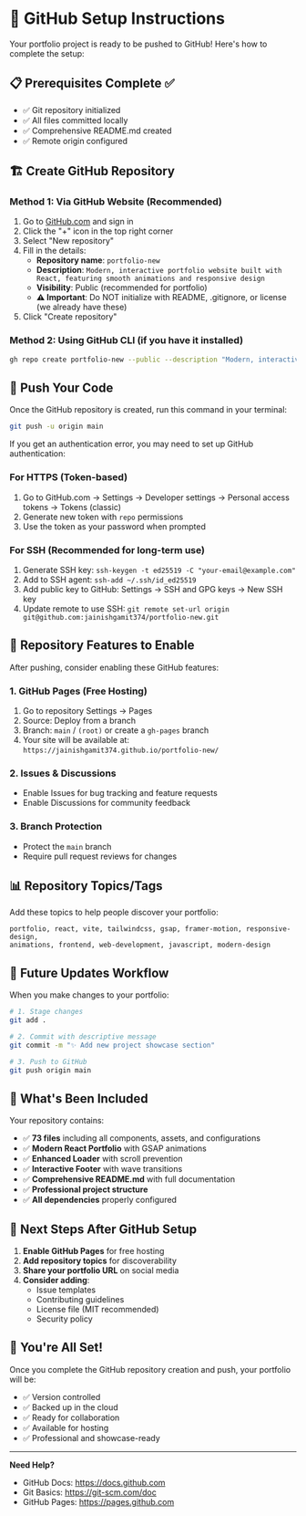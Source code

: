 # 🚀 GitHub Setup Instructions

Your portfolio project is ready to be pushed to GitHub! Here's how to complete the setup:

## 📋 Prerequisites Complete ✅
- ✅ Git repository initialized
- ✅ All files committed locally
- ✅ Comprehensive README.md created
- ✅ Remote origin configured

## 🏗️ Create GitHub Repository

### Method 1: Via GitHub Website (Recommended)
1. Go to [GitHub.com](https://github.com) and sign in
2. Click the "+" icon in the top right corner
3. Select "New repository"
4. Fill in the details:
   - **Repository name**: `portfolio-new`
   - **Description**: `Modern, interactive portfolio website built with React, featuring smooth animations and responsive design`
   - **Visibility**: Public (recommended for portfolio)
   - **⚠️ Important**: Do NOT initialize with README, .gitignore, or license (we already have these)
5. Click "Create repository"

### Method 2: Using GitHub CLI (if you have it installed)
```bash
gh repo create portfolio-new --public --description "Modern, interactive portfolio website built with React"
```

## 🚀 Push Your Code

Once the GitHub repository is created, run this command in your terminal:

```bash
git push -u origin main
```

If you get an authentication error, you may need to set up GitHub authentication:

### For HTTPS (Token-based)
1. Go to GitHub.com → Settings → Developer settings → Personal access tokens → Tokens (classic)
2. Generate new token with `repo` permissions
3. Use the token as your password when prompted

### For SSH (Recommended for long-term use)
1. Generate SSH key: `ssh-keygen -t ed25519 -C "your-email@example.com"`
2. Add to SSH agent: `ssh-add ~/.ssh/id_ed25519`
3. Add public key to GitHub: Settings → SSH and GPG keys → New SSH key
4. Update remote to use SSH: `git remote set-url origin git@github.com:jainishgamit374/portfolio-new.git`

## 🎯 Repository Features to Enable

After pushing, consider enabling these GitHub features:

### 1. GitHub Pages (Free Hosting)
1. Go to repository Settings → Pages
2. Source: Deploy from a branch
3. Branch: `main` / `(root)` or create a `gh-pages` branch
4. Your site will be available at: `https://jainishgamit374.github.io/portfolio-new/`

### 2. Issues & Discussions
- Enable Issues for bug tracking and feature requests
- Enable Discussions for community feedback

### 3. Branch Protection
- Protect the `main` branch
- Require pull request reviews for changes

## 📊 Repository Topics/Tags
Add these topics to help people discover your portfolio:

```
portfolio, react, vite, tailwindcss, gsap, framer-motion, responsive-design, 
animations, frontend, web-development, javascript, modern-design
```

## 🔄 Future Updates Workflow

When you make changes to your portfolio:

```bash
# 1. Stage changes
git add .

# 2. Commit with descriptive message
git commit -m "✨ Add new project showcase section"

# 3. Push to GitHub
git push origin main
```

## 📁 What's Been Included

Your repository contains:
- ✅ **73 files** including all components, assets, and configurations
- ✅ **Modern React Portfolio** with GSAP animations
- ✅ **Enhanced Loader** with scroll prevention
- ✅ **Interactive Footer** with wave transitions
- ✅ **Comprehensive README.md** with full documentation
- ✅ **Professional project structure**
- ✅ **All dependencies** properly configured

## 🌟 Next Steps After GitHub Setup

1. **Enable GitHub Pages** for free hosting
2. **Add repository topics** for discoverability
3. **Share your portfolio URL** on social media
4. **Consider adding**:
   - Issue templates
   - Contributing guidelines
   - License file (MIT recommended)
   - Security policy

## 🎉 You're All Set!

Once you complete the GitHub repository creation and push, your portfolio will be:
- ✅ Version controlled
- ✅ Backed up in the cloud
- ✅ Ready for collaboration
- ✅ Available for hosting
- ✅ Professional and showcase-ready

---

**Need Help?** 
- GitHub Docs: https://docs.github.com
- Git Basics: https://git-scm.com/doc
- GitHub Pages: https://pages.github.com
